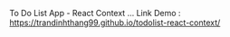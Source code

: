 To Do List App - React Context
...
Link Demo : https://trandinhthang99.github.io/todolist-react-context/